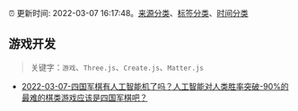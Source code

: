 :alarm_clock: 更新时间: 2022-03-07 16:17:48。[来源分类](../README.md)、[标签分类](../TAGS.md)、[时间分类](../TIMELINE.md)

## 游戏开发


> 关键字：`游戏`、`Three.js`、`Create.js`、`Matter.js`



- [2022-03-07-四国军棋有人工智能机了吗？人工智能对人类胜率突破-90%的最难的棋类游戏应该是四国军棋吧？](https://www.v2ex.com/t/838736) 